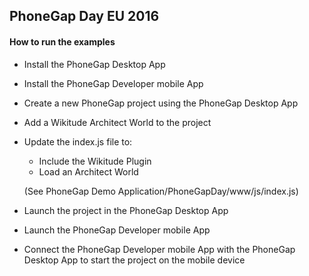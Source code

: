 ## PhoneGap Day EU 2016

#### How to run the examples
* Install the PhoneGap Desktop App
* Install the PhoneGap Developer mobile App

* Create a new PhoneGap project using the PhoneGap Desktop App
* Add a Wikitude Architect World to the project
* Update the index.js file to:
    * Include the Wikitude Plugin
    * Load an Architect World
    
     (See PhoneGap Demo Application/PhoneGapDay/www/js/index.js)
* Launch the project in the PhoneGap Desktop App
* Launch the PhoneGap Developer mobile App
* Connect the PhoneGap Developer mobile App with the PhoneGap Desktop App to start the project on the mobile device
